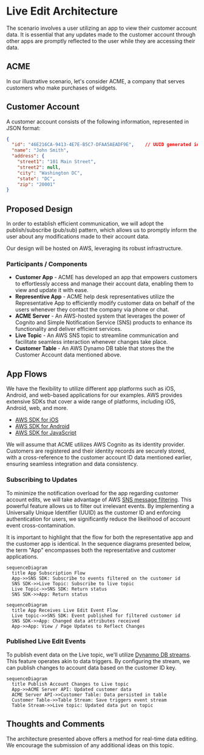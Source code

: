 # Live Edit Architecture

The scenario involves a user utilizing an app to view their customer account data. It is essential that any updates made to the customer account through other apps are promptly reflected to the user while they are accessing their data.

## ACME

In our illustrative scenario, let's consider ACME, a company that serves customers who make purchases of widgets.

## Customer Account

A customer account consists of the following information, represented in JSON format:

```json
{
  "id": "46E216CA-9413-4E7E-B5C7-DFAA5AEADF9E",    // UUID generated id
  "name": "John Smith",
  "address": {
    "street1": "101 Main Street",
    "street2": null,
    "city": "Washington DC",
    "state": "DC",
    "zip": "20001"
}
```

## Proposed Design

In order to establish efficient communication, we will adopt the publish/subscribe (pub/sub) pattern, which allows us to promptly inform the user about any modifications made to their account data.

Our design will be hosted on AWS, leveraging its robust infrastructure.

### Participants / Components

* **Customer App** - ACME has developed an app that empowers customers to effortlessly access and manage their account data, enabling them to view and update it with ease.
* **Representive App** - ACME help desk representatives utilize the Representative App to efficiently modify customer data on behalf of the users whenever they contact the company via phone or chat.
* **ACME Server** - An AWS-hosted system that leverages the power of Cognito and Simple Notification Service (SNS) products to enhance its functionality and deliver efficient services.
* **Live Topic** - An AWS SNS topic to streamline communication and facilitate seamless interaction whenever changes take place.
* **Customer Table** - An AWS Dynamo DB table that stores the the Customer Account data mentioned above.

## App Flows

We have the flexibility to utilize different app platforms such as iOS, Android, and web-based applications for our examples. AWS provides extensive SDKs that cover a wide range of platforms, including iOS, Android, web, and more.

* [AWS SDK for iOS](https://github.com/aws-amplify/aws-sdk-ios)
* [AWS SDK for Android](https://github.com/aws-amplify/aws-sdk-android)
* [AWS SDK for JavaScript](https://aws.amazon.com/sdk-for-javascript/) 

 We will assume that ACME utilizes AWS Cognito as its identity provider. Customers are registered and their identity records are securely stored, with a cross-reference to the customer account ID data mentioned earlier, ensuring seamless integration and data consistency.

### Subscribing to Updates

To minimize the notification overload for the app regarding customer account edits, we will take advantage of AWS [SNS message filtering](https://docs.aws.amazon.com/sns/latest/dg/sns-message-filtering.html). This powerful feature allows us to filter out irrelevant events. By implementing a Universally Unique Identifier (UUID) as the customer ID and enforcing authentication for users, we significantly reduce the likelihood of account event cross-contamination.

It is important to highlight that the flow for both the representative app and the customer app is identical. In the sequence diagrams presented below, the term "App" encompasses both the representative and customer applications.

```mermaid
sequenceDiagram
  title App Subscription Flow
  App->>SNS SDK: Subscribe to events filtered on the customer id
  SNS SDK->>Live Topic: Subscribe to live topic
  Live Topic->>SNS SDK: Return status
  SNS SDK->>App: Return status
```

```mermaid
sequenceDiagram
  title App Receives Live Edit Event Flow
  Live topic->>SNS SDK: Event published for filtered customer id
  SNS SDK->>App: Changed data attributes received
  App->>App: View / Page Updates to Reflect Changes

```

### Published Live Edit Events

To publish event data on the Live topic, we'll utilize [Dynanmo DB streams](https://docs.aws.amazon.com/amazondynamodb/latest/developerguide/streamsmain.html). This feature operates akin to data triggers. By configuring the stream, we can publish changes to account data based on the customer ID key.

```mermaid
sequenceDiagram
  title Publish Account Changes to Live topic
  App->>ACME Server API: Updated customer data
  ACME Server API->>Customer Table: Data persisted in table
  Customer Table->>Table Stream: Save triggers event stream
  Table Stream->>Live topic: Updated data put on topic
```

## Thoughts and Comments

The architecture presented above offers a method for real-time data editing. We encourage the submission of any additional ideas on this topic.
